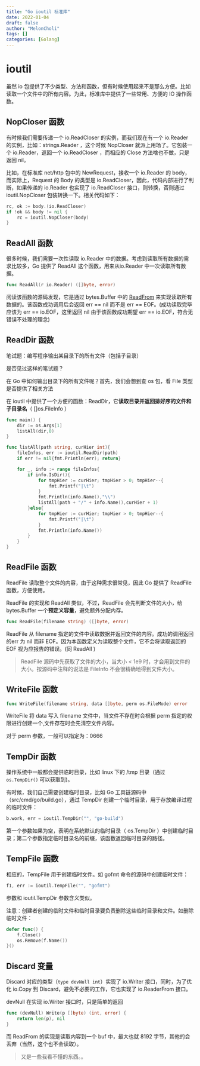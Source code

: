 ```yaml
---
title: "Go ioutil 标准库"
date: 2022-01-04
draft: false
author: "MelonCholi"
tags: []
categories: [Golang]
---
```


# ioutil

虽然 io 包提供了不少类型、方法和函数，但有时候使用起来不是那么方便。比如读取一个文件中的所有内容。为此，标准库中提供了一些常用、方便的 IO 操作函数。

## NopCloser 函数

有时候我们需要传递一个 io.ReadCloser 的实例，而我们现在有一个 io.Reader 的实例，比如：strings.Reader ，这个时候 NopCloser 就派上用场了。它包装一个 io.Reader，返回一个 io.ReadCloser ，而相应的 Close 方法啥也不做，只是返回 nil。

比如，在标准库 net/http 包中的 NewRequest，接收一个 io.Reader 的 body，而实际上，Request 的 Body 的类型是 io.ReadCloser，因此，代码内部进行了判断，如果传递的 io.Reader 也实现了 io.ReadCloser 接口，则转换，否则通过ioutil.NopCloser 包装转换一下。相关代码如下：

```go
rc, ok := body.(io.ReadCloser)
if !ok && body != nil {
    rc = ioutil.NopCloser(body)
}
```

## ReadAll 函数

很多时候，我们需要一次性读取 io.Reader 中的数据。考虑到读取所有数据的需求比较多，Go 提供了 ReadAll 这个函数，用来从io.Reader 中一次读取所有数据。

```go
func ReadAll(r io.Reader) ([]byte, error)
```

阅读该函数的源码发现，它是通过 bytes.Buffer 中的 [ReadFrom](http://docscn.studygolang.com/src/bytes/buffer.go?s=5385:5444#L144) 来实现读取所有数据的。该函数成功调用后会返回 err == nil 而不是 err == EOF。(成功读取完毕应该为 err == io.EOF，这里返回 nil 由于该函数成功期望 err == io.EOF，符合无错误不处理的理念)

## ReadDir 函数

笔试题：编写程序输出某目录下的所有文件（包括子目录）

是否见过这样的笔试题？

在 Go 中如何输出目录下的所有文件呢？首先，我们会想到查 os 包，看 File 类型是否提供了相关方法

在 ioutil 中提供了一个方便的函数：ReadDir，它**读取目录并返回排好序的文件和子目录名**（ []os.FileInfo ）

```go
func main() {
    dir := os.Args[1]
    listAll(dir,0)
}

func listAll(path string, curHier int){
    fileInfos, err := ioutil.ReadDir(path)
    if err != nil{fmt.Println(err); return}

    for _, info := range fileInfos{
        if info.IsDir(){
            for tmpHier := curHier; tmpHier > 0; tmpHier--{
                fmt.Printf("|\t")
            }
            fmt.Println(info.Name(),"\\")
            listAll(path + "/" + info.Name(),curHier + 1)
        }else{
            for tmpHier := curHier; tmpHier > 0; tmpHier--{
                fmt.Printf("|\t")
            }
            fmt.Println(info.Name())
        }
    }
}
```

## ReadFile 函数

ReadFile 读取整个文件的内容，由于这种需求很常见，因此 Go 提供了 ReadFile 函数，方便使用。

ReadFile 的实现和 ReadAll 类似，不过，ReadFile 会先判断文件的大小，给 bytes.Buffer 一个**预定义容量**，避免额外分配内存。

```go
func ReadFile(filename string) ([]byte, error)
```

ReadFile 从 filename 指定的文件中读取数据并返回文件的内容。成功的调用返回的err 为 nil 而非 EOF。因为本函数定义为读取整个文件，它不会将读取返回的 EOF 视为应报告的错误。(同 ReadAll )

> ReadFile 源码中先获取了文件的大小，当大小 < 1e9 时，才会用到文件的大小。按源码中注释的说法是 FileInfo 不会很精确地得到文件大小。

## WriteFile 函数

```go
func WriteFile(filename string, data []byte, perm os.FileMode) error
```

WriteFile 将 data 写入 filename 文件中，当文件不存在时会根据 perm 指定的权限进行创建一个,文件存在时会先清空文件内容。

对于 perm 参数，一般可以指定为：0666

## TempDir 函数

操作系统中一般都会提供临时目录，比如 linux 下的 /tmp 目录（通过 `os.TempDir()` 可以获取到)。

有时候，我们自己需要创建临时目录，比如 Go 工具链源码中（src/cmd/go/build.go），通过 TempDir 创建一个临时目录，用于存放编译过程的临时文件：

```go
b.work, err = ioutil.TempDir("", "go-build")
```

第一个参数如果为空，表明在系统默认的临时目录（ os.TempDir ）中创建临时目录；第二个参数指定临时目录名的前缀，该函数返回临时目录的路径。

## TempFile 函数

相应的，TempFile 用于创建临时文件。如 gofmt 命令的源码中创建临时文件：

```go
f1, err := ioutil.TempFile("", "gofmt")
```

参数和 ioutil.TempDir 参数含义类似。

注意：创建者创建的临时文件和临时目录要负责删除这些临时目录和文件。如删除临时文件：

```go
defer func() {
    f.Close()
    os.Remove(f.Name())
}()
```

## Discard 变量

Discard 对应的类型（`type devNull int`）实现了 io.Writer 接口，同时，为了优化 io.Copy 到 Discard，避免不必要的工作，它也实现了 io.ReaderFrom 接口。

devNull 在实现 io.Writer 接口时，只是简单的返回

```go
func (devNull) Write(p []byte) (int, error) {
    return len(p), nil
}
```

而 ReadFrom 的实现是读取内容到一个 buf 中，最大也就 8192 字节，其他的会丢弃（当然，这个也不会读取）。

> 又是一些我看不懂的东西。。